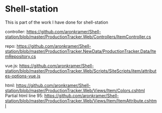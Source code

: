 # Shell-station

This is part of the work I have done for shell-station


controller:
https://github.com/aronkramer/Shell-station/blob/master/ProductionTracker.Web/Controllers/ItemController.cs

repo:
https://github.com/aronkramer/Shell-station/blob/master/ProductionTracker.NewData/ProductionTracker.Data/ItemRepository.cs

vue.js:
https://github.com/aronkramer/Shell-station/blob/master/ProductionTracker.Web/Scripts/SiteScripts/item/attributes-options-vue.js

html:
https://github.com/aronkramer/Shell-station/blob/master/ProductionTracker.Web/Views/Item/Colors.cshtml
 Partial html line 95:
    https://github.com/aronkramer/Shell-station/blob/master/ProductionTracker.Web/Views/Item/ItemAttribute.cshtml
